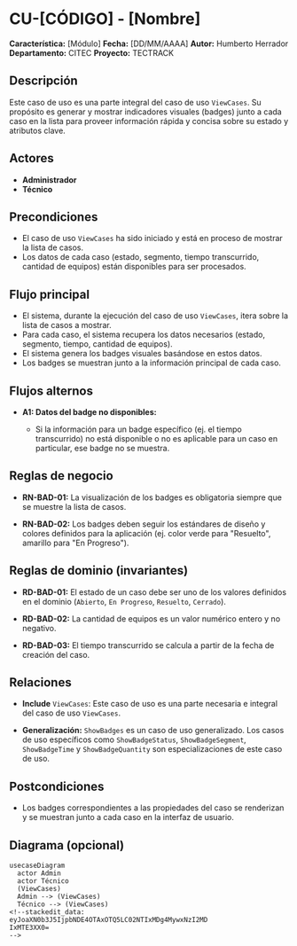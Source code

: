 # CU-[CÓDIGO] - [Nombre]

**Característica:** [Módulo] 
**Fecha:** [DD/MM/AAAA] 
**Autor:** Humberto Herrador
**Departamento:** CITEC
**Proyecto:** TECTRACK


## Descripción
Este caso de uso es una parte integral del caso de uso `ViewCases`. Su propósito es generar y mostrar indicadores visuales (badges) junto a cada caso en la lista para proveer información rápida y concisa sobre su estado y atributos clave.

## Actores
-   **Administrador**
-   **Técnico**

## Precondiciones
-   El caso de uso `ViewCases` ha sido iniciado y está en proceso de mostrar la lista de casos.
-   Los datos de cada caso (estado, segmento, tiempo transcurrido, cantidad de equipos) están disponibles para ser procesados.

## Flujo principal
-   El sistema, durante la ejecución del caso de uso `ViewCases`, itera sobre la lista de casos a mostrar.
-   Para cada caso, el sistema recupera los datos necesarios (estado, segmento, tiempo, cantidad de equipos).
-   El sistema genera los badges visuales basándose en estos datos.
-   Los badges se muestran junto a la información principal de cada caso.

## Flujos alternos
- **A1: Datos del badge no disponibles:**

	-   Si la información para un badge específico (ej. el tiempo transcurrido) no está disponible o no es aplicable para un caso en particular, ese badge no se muestra.

## Reglas de negocio
-   **RN-BAD-01:** La visualización de los badges es obligatoria siempre que se muestre la lista de casos.
    
-   **RN-BAD-02:** Los badges deben seguir los estándares de diseño y colores definidos para la aplicación (ej. color verde para "Resuelto", amarillo para "En Progreso").
## Reglas de dominio (invariantes)
-   **RD-BAD-01:** El estado de un caso debe ser uno de los valores definidos en el dominio (`Abierto`, `En Progreso`, `Resuelto`, `Cerrado`).
    
-   **RD-BAD-02:** La cantidad de equipos es un valor numérico entero y no negativo.
    
-   **RD-BAD-03:** El tiempo transcurrido se calcula a partir de la fecha de creación del caso.

## Relaciones
-   **Include** `ViewCases`: Este caso de uso es una parte necesaria e integral del caso de uso `ViewCases`.
    
-   **Generalización:** `ShowBadges` es un caso de uso generalizado. Los casos de uso específicos como `ShowBadgeStatus`, `ShowBadgeSegment`, `ShowBadgeTime` y `ShowBadgeQuantity` son especializaciones de este caso de uso.

## Postcondiciones
- Los badges correspondientes a las propiedades del caso se renderizan y se muestran junto a cada caso en la interfaz de usuario.

## Diagrama (opcional)
```mermaid
usecaseDiagram
  actor Admin
  actor Técnico
  (ViewCases)
  Admin --> (ViewCases)
  Técnico --> (ViewCases)
<!--stackedit_data:
eyJoaXN0b3J5IjpbNDE4OTAxOTQ5LC02NTIxMDg4MywxNzI2MD
IxMTE3XX0=
-->